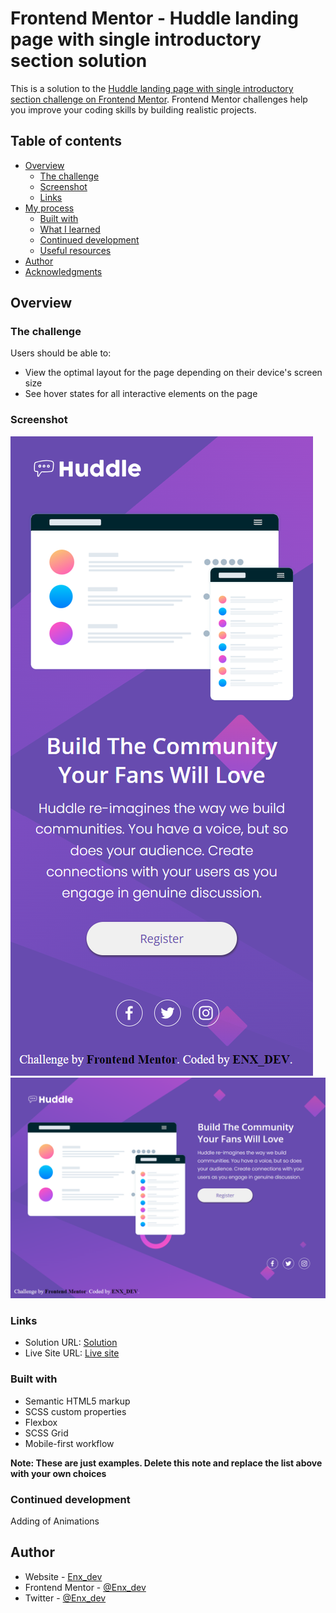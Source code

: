 # Frontend Mentor - Huddle landing page with single introductory section solution

This is a solution to the [Huddle landing page with single introductory section challenge on Frontend Mentor](https://www.frontendmentor.io/challenges/huddle-landing-page-with-a-single-introductory-section-B_2Wvxgi0). Frontend Mentor challenges help you improve your coding skills by building realistic projects.

## Table of contents

- [Overview](#overview)
  - [The challenge](#the-challenge)
  - [Screenshot](#screenshot)
  - [Links](#links)
- [My process](#my-process)
  - [Built with](#built-with)
  - [What I learned](#what-i-learned)
  - [Continued development](#continued-development)
  - [Useful resources](#useful-resources)
- [Author](#author)
- [Acknowledgments](#acknowledgments)

## Overview

### The challenge

Users should be able to:

- View the optimal layout for the page depending on their device's screen size
- See hover states for all interactive elements on the page

### Screenshot

![Mobile](./images/Huddle%20landing%20page%20with%20single%20introductory%20section-mobile.png)
![Desktop](./images/Huddle%20landing%20page%20with%20single%20introductory%20section.png)

### Links

- Solution URL: [Solution](https://www.frontendmentor.io/solutions/html-7goJqmVf9N)
- Live Site URL: [Live site](https://64dc2e4a033c5b1b49c2107e--vocal-liger-707a15.netlify.app/)

### Built with

- Semantic HTML5 markup
- SCSS custom properties
- Flexbox
- SCSS Grid
- Mobile-first workflow

**Note: These are just examples. Delete this note and replace the list above with your own choices**

### Continued development

Adding of Animations

## Author

- Website - [Enx_dev](https://www.enx.vercel.app)
- Frontend Mentor - [@Enx_dev](https://www.frontendmentor.io/profile/Enx-dev)
- Twitter - [@Enx_dev](https://www.twitter.com/Enx_Dev)
